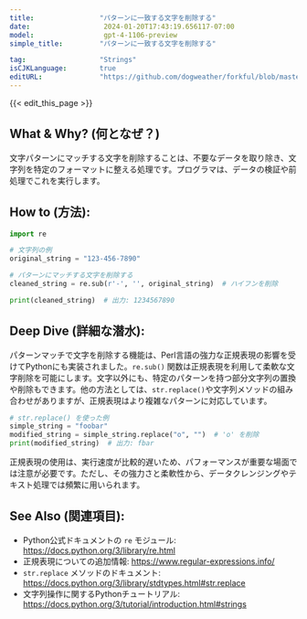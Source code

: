 ```yaml
---
title:                "パターンに一致する文字を削除する"
date:                  2024-01-20T17:43:19.656117-07:00
model:                 gpt-4-1106-preview
simple_title:         "パターンに一致する文字を削除する"

tag:                  "Strings"
isCJKLanguage:        true
editURL:              "https://github.com/dogweather/forkful/blob/master/content/ja/python/deleting-characters-matching-a-pattern.md"
---
```


{{< edit_this_page >}}

## What & Why? (何となぜ？)
文字パターンにマッチする文字を削除することは、不要なデータを取り除き、文字列を特定のフォーマットに整える処理です。プログラマは、データの検証や前処理でこれを実行します。

## How to (方法):
```Python
import re

# 文字列の例
original_string = "123-456-7890"

# パターンにマッチする文字を削除する
cleaned_string = re.sub(r'-', '', original_string)  # ハイフンを削除

print(cleaned_string)  # 出力: 1234567890
```

## Deep Dive (詳細な潜水):
パターンマッチで文字を削除する機能は、Perl言語の強力な正規表現の影響を受けてPythonにも実装されました。`re.sub()` 関数は正規表現を利用して柔軟な文字削除を可能にします。文字以外にも、特定のパターンを持つ部分文字列の置換や削除もできます。他の方法としては、`str.replace()`や文字列メソッドの組み合わせがありますが、正規表現はより複雑なパターンに対応しています。

```Python
# str.replace() を使った例
simple_string = "foobar"
modified_string = simple_string.replace("o", "")  # 'o' を削除
print(modified_string)  # 出力: fbar
```

正規表現の使用は、実行速度が比較的遅いため、パフォーマンスが重要な場面では注意が必要です。ただし、その強力さと柔軟性から、データクレンジングやテキスト処理では頻繁に用いられます。

## See Also (関連項目):
- Python公式ドキュメントの `re` モジュール: https://docs.python.org/3/library/re.html
- 正規表現についての追加情報: https://www.regular-expressions.info/
- `str.replace` メソッドのドキュメント: https://docs.python.org/3/library/stdtypes.html#str.replace
- 文字列操作に関するPythonチュートリアル: https://docs.python.org/3/tutorial/introduction.html#strings

